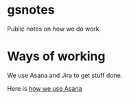 # gsnotes
Public notes on how we do work

# Ways of working
We use Asana and Jira to get stuff done.

Here is [how we use Asana](/how-to-asana)
